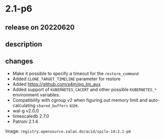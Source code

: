 # 2.1-p6

## release on 20220620

## description

## changes

* Make it possible to specify a timeout for the <code>restore_command</code>
* Added <code>CLONE_TARGET_TIMELINE</code> parameter for restore
* Added <a href="https://github.com/x4m/pg_tm_aux">https://github.com/x4m/pg_tm_aux</a>
* Added support of <code>KUBERNETES_CACERT</code> and other possible <code>KUBERNETES_*</code> environment variables.
* Compatibility with cgroup v2 when figuring out memory limit and auto-calculating <code>shared_buffers</code> size.
* wal-g v2.0.0
* timescaledb 2.7.0
* Patroni 2.1.4

Image: <code>registry.opensource.zalan.do/acid/spilo-14:2.1-p6</code>

